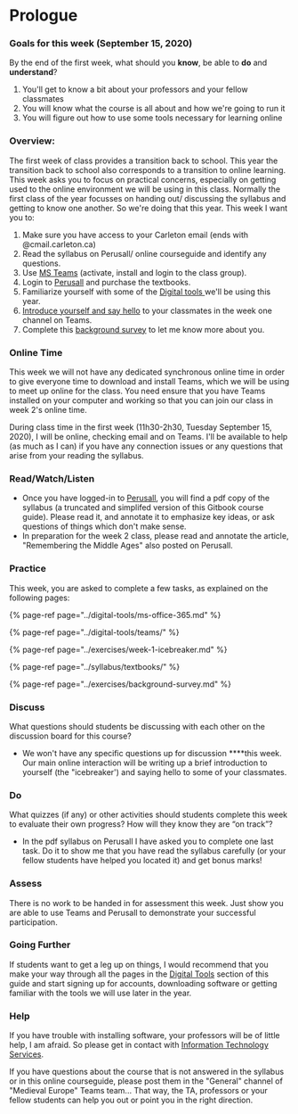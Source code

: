 # Prologue

### Goals for this week \(September 15, 2020\)

By the end of the first week, what should you **know**, be able to **do** and **understand**?

1. You'll get to know a bit about your professors and your fellow classmates
2. You will know what the course is all about and how we're going to run it
3. You will figure out how to use some tools necessary for learning online

### Overview:

The first week of class provides a transition back to school. This year the transition back to school also corresponds to a transition to online learning. This week asks you to focus on practical concerns, especially on getting used to the online environment we will be using in this class. Normally the first class of the year focusses on handing out/ discussing the syllabus and getting to know one another. So we're doing that this year. This week I want you to: 

1. Make sure you have access to your Carleton email \(ends with @cmail.carleton.ca\)
2. Read the syllabus on Perusall/ online courseguide and identify any questions. 
3. Use [MS Teams](../digital-tools/teams/) \(activate, install and login to the class group\). 
4. Login to [Perusall](../syllabus/textbooks/#login-to-perusall-to-buy-textbooks) and purchase the textbooks. 
5. Familiarize yourself with some of the [Digital tools ](../digital-tools/)we'll be using this year.
6. [Introduce yourself and say hello](../exercises/week-1-icebreaker.md) to your classmates in the week one channel on Teams.
7. Complete this [background survey](../exercises/background-survey.md) to let me know more about you. 

### **Online Time**

This week we will not have any dedicated synchronous online time in order to give everyone time to download and install Teams, which we will be using to meet up online for the class. You need ensure that you have Teams installed on your computer and working so that you can join our class in week 2's online time.

During class time in the first week \(11h30-2h30, Tuesday September 15, 2020\), I will be online, checking email and on Teams. I'll be available to help \(as much as I can\) if you have any connection issues or any questions that arise from your reading the syllabus. 

### Read/Watch/Listen

* Once you have logged-in to [Perusall](../syllabus/textbooks/#login-to-perusall-to-buy-textbooks), you will find a pdf copy of the syllabus \(a truncated and simplifed version of this Gitbook course guide\). Please read it, and annotate it to emphasize key ideas, or ask questions of things which don't make sense. 
* In preparation for the week 2 class, please read and annotate the article, "Remembering the Middle Ages" also posted on Perusall. 

### Practice

This week, you are asked to complete a few tasks, as explained on the following pages: 

{% page-ref page="../digital-tools/ms-office-365.md" %}

{% page-ref page="../digital-tools/teams/" %}

{% page-ref page="../exercises/week-1-icebreaker.md" %}

{% page-ref page="../syllabus/textbooks/" %}

{% page-ref page="../exercises/background-survey.md" %}

### **Discuss**

What questions should students be discussing with each other on the discussion board for this course?

* We won't have any specific questions up for discussion ****this week. Our main online interaction will be writing up a brief introduction to yourself \(the "icebreaker'\) and saying hello to some of your classmates. 

### **Do**

What quizzes \(if any\) or other activities should students complete this week to evaluate their own progress? How will they know they are “on track”?

* In the pdf syllabus on Perusall I have asked you to complete one last task. Do it to show me that you have read the syllabus carefully \(or your fellow students have helped you located it\) and get bonus marks!

### **Assess** 

There is no work to be handed in for assessment this week. Just show you are able to use Teams and Perusall to demonstrate your successful participation. 

### Going Further

If students want to get a leg up on things, I would recommend that you make your way through all the pages in the [Digital Tools](../digital-tools/) section of this guide and start signing up for accounts, downloading software or getting familiar with the tools we will use later in the year. 

### **Help**

 If you have trouble with installing software, your professors will be of little help, I am afraid. So please get in contact with [Information Technology Services](https://carleton.ca/its/contact/).

If you have questions about the course that is not answered in the syllabus or in this online courseguide, please post them in the "General" channel of "Medieval Europe" Teams team... That way, the TA, professors or your fellow students can help you out or point you in the right direction. 



